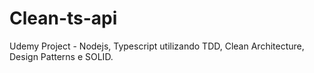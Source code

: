 # Clean-ts-api
Udemy Project - Nodejs, Typescript utilizando TDD, Clean Architecture, Design Patterns e SOLID.
